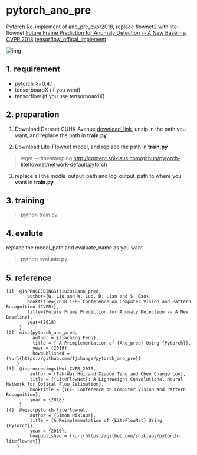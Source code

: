 # pytorch_ano_pre
Pytorch Re-implement of ano_pre_cvpr2018, replace flownet2 with lite-flownet
[Future Frame Prediction for Anomaly Detection -- A New Baseline, CVPR 2018](https://arxiv.org/pdf/1712.09867.pdf)
[tensorflow_offical_implement](https://github.com/StevenLiuWen/ano_pred_cvpr2018)

![img](https://github.com/StevenLiuWen/ano_pred_cvpr2018/blob/master/assets/architecture.JPG)

## 1. requirement
- pytorch >=0.4.1
- tensorboardX (if you want)
- tensorflow (if you use tensorboardX)

## 2. preparation
1. Download Dataset CUHK Avenue [download_link](https://onedrive.live.com/?authkey=%21AMqh2fTSemfrokE&id=3705E349C336415F%215109&cid=3705E349C336415F), unzip in the path you want, and replace the path in **train.py**

2. Download Lite-Flownet model, and replace the path in **train.py**
> wget --timestamping http://content.sniklaus.com/github/pytorch-liteflownet/network-default.pytorch

3. replace all the modle_output_path and log_output_path to where you want in **train.py**

## 3. training
> python train.py

## 4. evalute
replace the model_path and evaluate_name as you want

> python evaluate.py

## 5. reference
```code
[1]  @INPROCEEDINGS{liu2018ano_pred, 
        author={W. Liu and W. Luo, D. Lian and S. Gao}, 
        booktitle={2018 IEEE Conference on Computer Vision and Pattern Recognition (CVPR)}, 
        title={Future Frame Prediction for Anomaly Detection -- A New Baseline}, 
        year={2018}   
     }   
[2]  misc{pytorch_ano_pred,
          author = {Jiachang Feng},
          title = { A Primplementation of {Ano_pred} Using {Pytorch}},
          year = {2019},
          howpublished = {\url{https://github.com/fjchange/pytorch_ano_pre}}    
    }
[3]  @inproceedings{Hui_CVPR_2018,
         author = {Tak-Wai Hui and Xiaoou Tang and Chen Change Loy},
         title = {{LiteFlowNet}: A Lightweight Convolutional Neural Network for Optical Flow Estimation},
         booktitle = {IEEE Conference on Computer Vision and Pattern Recognition},
         year = {2018}  
     }
[4]  @misc{pytorch-liteflownet,
         author = {Simon Niklaus},
         title = {A Reimplementation of {LiteFlowNet} Using {PyTorch}},
         year = {2019},
         howpublished = {\url{https://github.com/sniklaus/pytorch-liteflownet}}      
    }
```
